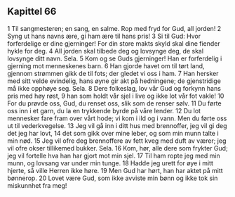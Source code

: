 ## Kapittel 66

1 Til sangmesteren; en sang, en salme. Rop med fryd for Gud, all jorden!
2 Syng ut hans navns ære, gi ham ære til hans pris!
3 Si til Gud: Hvor forferdelige er dine gjerninger! For din store makts skyld skal dine fiender hykle for deg.
4 All jorden skal tilbede deg og lovsynge deg, de skal lovsynge ditt navn. Sela.
5 Kom og se Guds gjerninger! Han er forferdelig i gjerning mot menneskenes barn.
6 Han gjorde havet om til tørt land, gjennom strømmen gikk de til fots; der gledet vi oss i ham.
7 Han hersker med sitt velde evindelig, hans øyne gir akt på hedningene; de gjenstridige må ikke opphøye seg. Sela.
8 Dere folkeslag, lov vår Gud og forkynn hans pris med høy røst,
9 han som holdt vår sjel i live og ikke lot vår fot vakle!
10 For du prøvde oss, Gud, du renset oss, slik som de renser sølv.
11 Du førte oss inn i et garn, du la en trykkende byrde på våre lender.
12 Du lot mennesker fare fram over vårt hode; vi kom i ild og i vann. Men du førte oss ut til vederkvegelse.
13 Jeg vil gå inn i ditt hus med brennoffer, jeg vil gi deg det jeg har lovt,
14 det som gikk over mine leber, og som min munn talte i min nød.
15 Jeg vil ofre deg brennoffere av fett kveg med duft av værer; jeg vil ofre okser tillikemed bukker. Sela.
16 Kom, hør, alle dere som frykter Gud; jeg vil fortelle hva han har gjort mot min sjel.
17 Til ham ropte jeg med min munn, og lovsang var under min tunge.
18 Hadde jeg urett for øye i mitt hjerte, så ville Herren ikke høre.
19 Men Gud har hørt, han har aktet på mitt bønnerop.
20 Lovet være Gud, som ikke avviste min bønn og ikke tok sin miskunnhet fra meg!
